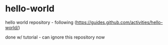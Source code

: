 # hello-world
hello world repository - following (https://guides.github.com/activities/hello-world/)

done w/ tutorial - can ignore this repository now
